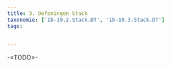 ```yaml
---
title: 3. Oefeningen Stack
taxonomie: ['ib-19.2.Stack.DT', 'ib-19.3.Stack.DT']
tags:


---
```


-=TODO=-